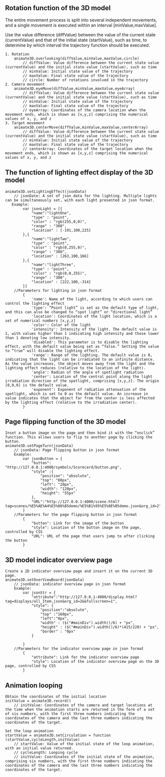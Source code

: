 ## Rotation function of the 3D model
The entire movement process is split into several independent movements, and a single movement is executed within an interval [minValue,maxValue].    

   Use the value difference (diffValue) between the value of the current state (currentValue) and that of the initial state (startValue), such as time, to determine by which interval the trajectory function should be executed. 

    1. Rotation
        animate3D.overlooking(diffValue,minValue,maxValue,circle)
            // diffValue: Value difference between the current state value (currentValue) and the initial state value (startValue), such as time 
            // minValue: Initial state value of the trajectory   
            // maxValue: Final state value of the trajectory
            // circle: Number of rotations involved in the trajectory     
    2. Camera movement
        animate3D.eyeMove(diffValue,minValue,maxValue,eyeArray)
            // diffValue: Value difference between the current state value (currentValue) and the initial state value (startValue), such as time 
            // minValue: Initial state value of the trajectory
            // maxValue: Final state value of the trajectory
            // eyeArray: Coordinates of the camera location when the movement ends, which is shown as [x,y,z] comprising the numerical values of x, y, and z 
    3. Target movement
        animate3D.centerMove(diffValue,minValue,maxValue,centerArray)
            // diffValue: Value difference between the current state value (currentValue) and the initial state value (startValue), such as time
            // minValue: Initial state value of the trajectory
            // maxValue: Final state value of the trajectory
            // centerArray: Coordinates of the target location when the movement ends, which is shown as [x,y,z] comprising the numerical values of x, y, and z

## The function of lighting effect display of the 3D model 
    animate3D.setLightingEffect(jsonData)
        // jsonDate: A set of json data for the lighting. Multiple lights can be simultaneously set, with each light presented in json format.    
       Example:
            var jsonLight = [{
                "name":"lightOne",
                "type" : "point",
                "color" : "rgb(255,0,0)",
                "range" : "300",
                "location" : [-191,100,225]
            },{
                "name":"lightTwo",
                "type" : "point",
                "color" : "rgb(0,255,0)",
                "range" : "300",
                "location" : [263,100,166] 
            },{
                "name":"lightThree",
                "type" : "point",
                "color" : "rgb(0,0,255)",
                "range" : "300",
                "location" : [222,100,-314]
            }]
        //Parameters for lighting in json format
            {
                'name': Name of the light, according to which users can control the lighting effect 
                'type': “Point light” is set as the default type of light, and this can also be changed to “spot light” or “directional light”  
                'location': Coordinates of the light location, which is a set of numerical numbers [x,y,z]
                'color': Color of the light 
                'intensity': Intensity of the light. The default value is 1, with values higher than 1 indicating high intensity and those lower than 1 denoting low intensity. 
                'disabled': This parameter is to disable the lighting effect, with the default value being set as “false.” Setting the value to “true” will disable the lighting effect.    
                'range': Range of the lighting. The default value is 0, indicating that the light can be irradiated to an infinite distance. As the value increases, the object moves away from the light and the lighting effect reduces (relative to the location of the light).   
                'angle': Radian of the angle of spotlight radiation 
                'center': Location of the central point along the light irradiation direction of the spotlight, comprising [x,y,z]. The origin [0,0,0] is the default value.  
                'exponent': Exponent of radiation attenuation of the spotlight, which is set to 0 as the default value. An increase in value indicates that the object far from the center is less affected by the lighting effect (relative to the irradiation center).   
            }

## Page flipping function of the 3D model 
    Inset a button image on the page and then bind it with the “onclick” function. This allows users to flip to another page by clicking the button. 
    animate3D.setPageTurn(jsonData)
        // jsonData: Page flipping button in json format
        Example:
            var jsonButten = {
                "butten": "http://127.0.0.1:4000/symbols/Scorecard/button.png",
                "style" :{
                    "position": "absolute",
                    "top": "80px",
                    "left": "20px",
                    "width": "120px",
                    "height": "55px"
                },
                "URL":"http://127.0.0.1:4000/scene.html?tag=scenes/%E5%AE%A4%E5%86%85demo/%E5%B1%95%E5%8E%85demo.json&org_id=2"
            }
        //Parameters for the page flipping button in json format
            {
                "butten": Link for the image of the button
                "style": Location of the button image on the page, controlled by CSS 
                "URL": URL of the page that users jump to after clicking the button  
            }


## 3D model indicator overview page
    Create a 2D indicator overview page and insert it on the current 3D page. 
    animate3D.setOverViewBoard(jsonData)
        // jsonData: indicator overview page in json format
        Example: 
            var jsonStr = {
                "attribute":"http://127.0.0.1:4000/display.html?tag=displays/all_Item.json&org_id=2&&fullscreen=1",
                "style": {
                    "position":"absolute",
                    "top" :"160px",
                    "left":"0px",
                    "width" : ($("#mainDiv").width()/6) + "px",
                    "height" : ($("#mainDiv").width()/6)*(415/220) + "px",
                    "border" : "0px"
                }
                
            }
        //Parameters for the indicator overview page in json format
            {
                "attribute": Link for the indicator overview page
                "style": Location of the indicator overview page on the 3D page, controlled by CSS
            }

## Animation looping 
    Obtain the coordinates of the initial location 
    initValue = animate3D.record()
        // initValue: Coordinates of the camera and target locations at the time when the animation starts are returned in the form of a set of six numbers, with the first three numbers indicating the coordinates of the camera and the last three numbers indicating the coordinates of the target.  
    
    Set the loop animation 
    startValue = animate3D.setCirculation = function (startValue,cycleLength,initValue)
        // startValue: Value of the initial state of the loop animation, with an initial value returned. 
        // cycleLength: Looping cycle
        // initValue: Coordinates of the initial state of the animation, comprising six numbers, with the first three numbers indicating the coordinates of the camera and the last three numbers indicating the coordinates of the target.

